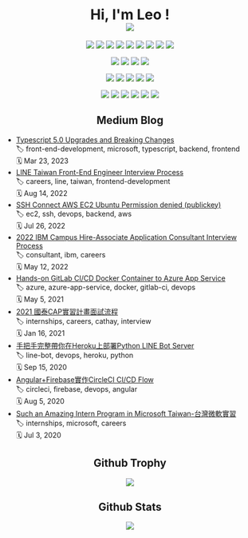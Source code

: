<h1 align="center">
    Hi, I'm Leo ! <br/>
    <img align="center" src="https://img.shields.io/static/v1?label=👨🏼‍💻Frontend Engineer&message=Taiwan🇹🇼&color=blue"/>
</h1>
<!-- Frontend Skill -->
<p align="center">
    <img src="https://img.shields.io/badge/JavaScript-323330?style=for-the-badge&logo=javascript&logoColor=F7DF1E" />
    <img src="https://img.shields.io/badge/TypeScript-007ACC?style=for-the-badge&logo=typescript&logoColor=white" />
    <img src="https://img.shields.io/badge/React-20232A?style=for-the-badge&logo=react&logoColor=61DAFB" />
    <img src="https://img.shields.io/badge/next.js-000000?style=for-the-badge&logo=nextdotjs&logoColor=white" />
    <img src="https://img.shields.io/badge/Angular-DD0031?style=for-the-badge&logo=angular&logoColor=white" />
    <img src="https://img.shields.io/badge/jQuery-0769AD?style=for-the-badge&logo=jquery&logoColor=white" />
    <img src="https://img.shields.io/badge/Vite-B73BFE?style=for-the-badge&logo=vite&logoColor=FFD62E" />
    <img src="https://img.shields.io/badge/Webpack-8DD6F9?style=for-the-badge&logo=Webpack&logoColor=white" />
    <img src="https://img.shields.io/badge/Babel-F9DC3E?style=for-the-badge&logo=babel&logoColor=white" />
</p>
 <!-- CSS Framework -->
 <p align="center">
    <img src="https://img.shields.io/badge/CSS3-1572B6?style=for-the-badge&logo=css3&logoColor=white" />
    <img src="https://img.shields.io/badge/Material%20UI-007FFF?style=for-the-badge&logo=mui&logoColor=white" />
    <img src="https://img.shields.io/badge/Bootstrap-563D7C?style=for-the-badge&logo=bootstrap&logoColor=white" />
    <img src="https://img.shields.io/badge/Tailwind_CSS-38B2AC?style=for-the-badge&logo=tailwind-css&logoColor=white" />
</p>
<!-- Backend Skill -->
<p align="center">
    <img src="https://img.shields.io/badge/Node.js-339933?style=for-the-badge&logo=nodedotjs&logoColor=white" />
    <img src="https://img.shields.io/badge/Express.js-000000?style=for-the-badge&logo=express&logoColor=white" />
    <img src="https://img.shields.io/badge/.NET-512BD4?style=for-the-badge&logo=dotnet&logoColor=white" />
    <img src="https://img.shields.io/badge/GraphQl-E10098?style=for-the-badge&logo=graphql&logoColor=white" />
    <img src="https://img.shields.io/badge/Swagger-85EA2D?style=for-the-badge&logo=Swagger&logoColor=white" />
</p>
<!-- DevOps Skill -->
<p align="center">
    <img src="https://img.shields.io/badge/Docker-2CA5E0?style=for-the-badge&logo=docker&logoColor=white" />
    <img src="https://img.shields.io/badge/circleci-343434?style=for-the-badge&logo=circleci&logoColor=white" />
    <img src="https://img.shields.io/badge/Drone_CI-212121?style=for-the-badge&logo=drone&logoColor=white" />
    <img src="https://img.shields.io/badge/microsoft%20azure-0089D6?style=for-the-badge&logo=microsoft-azure&logoColor=white" />
    <img src="https://img.shields.io/badge/firebase-ffca28?style=for-the-badge&logo=firebase&logoColor=black" />
    <img src="https://img.shields.io/badge/Vercel-000000?style=for-the-badge&logo=vercel&logoColor=white" />
</p>

<h2 align="center">Medium Blog</h2>

<!-- BLOG-POST-LIST:START -->
 - [Typescript 5.0 Upgrades and Breaking Changes](https://medium.com/leo-liao/typescript-5-0-upgrades-and-breaking-changes-ed747544a06a?source=rss-2e22bd7cf7b7------2) <br> 🏷 front-end-development, microsoft, typescript, backend, frontend <br> 🗓︎ Mar 23, 2023
 - [LINE Taiwan Front-End Engineer Interview Process](https://medium.com/leo-liao/line-taiwan-front-end-engineer-interview-process-b717ffd474da?source=rss-2e22bd7cf7b7------2) <br> 🏷 careers, line, taiwan, frontend-development <br> 🗓︎ Aug 14, 2022
 - [SSH Connect AWS EC2 Ubuntu Permission denied &lpar;publickey&rpar;](https://medium.com/leo-liao/ssh-connect-aws-ec2-ubuntu-permission-denied-publickey-8377960ad522?source=rss-2e22bd7cf7b7------2) <br> 🏷 ec2, ssh, devops, backend, aws <br> 🗓︎ Jul 26, 2022
 - [2022 IBM Campus Hire-Associate Application Consultant Interview Process](https://medium.com/leo-liao/2022-ibm-campus-hire-associate-application-consultant-interview-process-44da7cd0618c?source=rss-2e22bd7cf7b7------2) <br> 🏷 consultant, ibm, careers <br> 🗓︎ May 12, 2022
 - [Hands-on GitLab CI/CD Docker Container to Azure App Service](https://medium.com/leo-liao/hands-on-gitlab-ci-cd-docker-container-to-azure-app-service-e6106630cfcf?source=rss-2e22bd7cf7b7------2) <br> 🏷 azure, azure-app-service, docker, gitlab-ci, devops <br> 🗓︎ May 5, 2021
 - [2021 國泰CAP實習計畫面試流程](https://medium.com/leo-liao/2021%E5%9C%8B%E6%B3%B0cap%E5%AF%A6%E7%BF%92%E8%A8%88%E7%95%AB%E9%9D%A2%E8%A9%A6%E6%B5%81%E7%A8%8B-b361f195a525?source=rss-2e22bd7cf7b7------2) <br> 🏷 internships, careers, cathay, interview <br> 🗓︎ Jan 16, 2021
 - [手把手完整帶你在Heroku上部署Python LINE Bot Server](https://medium.com/leo-liao/%E6%89%8B%E6%8A%8A%E6%89%8B%E5%AE%8C%E6%95%B4%E5%B8%B6%E4%BD%A0%E5%9C%A8heroku%E4%B8%8A%E9%83%A8%E7%BD%B2python-line-bot-server-c8b88b806cfc?source=rss-2e22bd7cf7b7------2) <br> 🏷 line-bot, devops, heroku, python <br> 🗓︎ Sep 15, 2020
 - [Angular+Firebase實作CircleCI CI/CD Flow](https://medium.com/leo-liao/angular-firebase%E5%AF%A6%E4%BD%9Ccircleci-ci-cd-flow-8bf262849e4b?source=rss-2e22bd7cf7b7------2) <br> 🏷 circleci, firebase, devops, angular <br> 🗓︎ Aug 5, 2020
 - [Such an Amazing Intern Program in Microsoft Taiwan-台灣微軟實習](https://medium.com/leo-liao/such-an-amazing-intern-program-in-microsoft-taiwan-%E5%8F%B0%E7%81%A3%E5%BE%AE%E8%BB%9F%E5%AF%A6%E7%BF%92-16th%E6%9C%AA%E4%BE%86%E7%94%9F%E6%B6%AF%E9%AB%94%E9%A9%97%E8%A8%88%E5%8A%83-a0a09cca6337?source=rss-2e22bd7cf7b7------2) <br> 🏷 internships, microsoft, careers <br> 🗓︎ Jul 3, 2020<!-- BLOG-POST-LIST:END -->

<h2 align="center">Github Trophy</h2>
<p align="center">
    <img src="https://github-profile-trophy.vercel.app/?username=HongLinLiao&theme=nord&no-frame=true&margin-w=15&margin-h=15" />
</p>

<h2 align="center">Github Stats</h2>
<p align="center">
    <img src="https://github-readme-stats.vercel.app/api?username=HongLinLiao&show_icons=true&theme=nord" />
</p>

